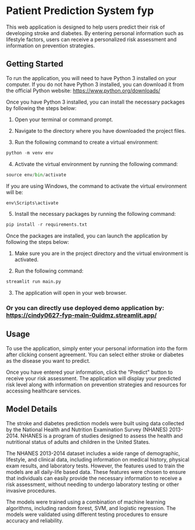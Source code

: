# Patient Prediction System fyp

This web application is designed to help users predict their risk of developing stroke and diabetes. By entering personal information such as lifestyle factors, users can receive a personalized risk assessment and information on prevention strategies.

## Getting Started
To run the application, you will need to have Python 3 installed on your computer. If you do not have Python 3 installed, you can download it from the official Python website: https://www.python.org/downloads/

Once you have Python 3 installed, you can install the necessary packages by following the steps below:

  1. Open your terminal or command prompt.

  2. Navigate to the directory where you have downloaded the project files.

  3. Run the following command to create a virtual environment:
  ```python
python -m venv env
```
  4. Activate the virtual environment by running the following command:
  ```python
source env/bin/activate
```
If you are using Windows, the command to activate the virtual environment will be:
```python
env\Scripts\activate
```
  5. Install the necessary packages by running the following command:
```python
pip install -r requirements.txt
```
Once the packages are installed, you can launch the application by following the steps below:

  1. Make sure you are in the project directory and the virtual environment is activated.

  2. Run the following command:
```python
streamlit run main.py
```
  3. The application will open in your web browser.

### Or you can directly use deployed demo application by: https://cindy0627-fyp-main-0uidmz.streamlit.app/

## Usage
To use the application, simply enter your personal information into the form after clicking consent agreement. You can select either stroke or diabetes as the disease you want to predict.

Once you have entered your information, click the "Predict" button to receive your risk assessment. The application will display your predicted risk level along with information on prevention strategies and resources for accessing healthcare services.

## Model Details
The stroke and diabetes prediction models were built using data collected by the National Health and Nutrition Examination Survey (NHANES) 2013-2014. NHANES is a program of studies designed to assess the health and nutritional status of adults and children in the United States.

The NHANES 2013-2014 dataset includes a wide range of demographic, lifestyle, and clinical data, including information on medical history, physical exam results, and laboratory tests. However, the features used to train the models are all daily-life based data. These features were chosen to ensure that individuals can easily provide the necessary information to receive a risk assessment, without needing to undergo laboratory testing or other invasive procedures.

The models were trained using a combination of machine learning algorithms, including random forest, SVM, and logistic regression. The models were validated using different testing procedures to ensure accuracy and reliability.

